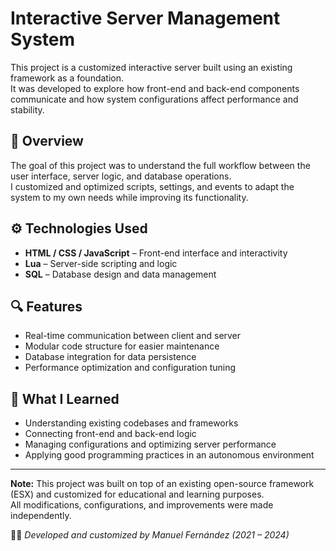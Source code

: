 # Interactive Server Management System

This project is a customized interactive server built using an existing framework as a foundation.  
It was developed to explore how front-end and back-end components communicate and how system configurations affect performance and stability.

## 🧠 Overview
The goal of this project was to understand the full workflow between the user interface, server logic, and database operations.  
I customized and optimized scripts, settings, and events to adapt the system to my own needs while improving its functionality.

## ⚙️ Technologies Used
- **HTML / CSS / JavaScript** – Front-end interface and interactivity  
- **Lua** – Server-side scripting and logic  
- **SQL** – Database design and data management  

## 🔍 Features
- Real-time communication between client and server  
- Modular code structure for easier maintenance  
- Database integration for data persistence  
- Performance optimization and configuration tuning  

## 🚀 What I Learned
- Understanding existing codebases and frameworks  
- Connecting front-end and back-end logic  
- Managing configurations and optimizing server performance  
- Applying good programming practices in an autonomous environment  

---

**Note:** This project was built on top of an existing open-source framework (ESX) and customized for educational and learning purposes.  
All modifications, configurations, and improvements were made independently.

👨‍💻 *Developed and customized by Manuel Fernández (2021 – 2024)*
